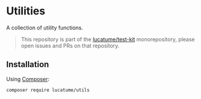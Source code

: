# Utilities

A collection of utility functions.

> This repository is part of the [lucatume/test-kit](https://github.com/lucatume/test-kit) monorepository, please open issues and PRs on that repository.

## Installation

Using [Composer](https://getcomposer.org/):

```bash
composer require lucatume/utils
```
